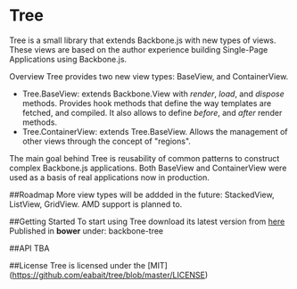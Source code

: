 Tree
====
Tree is a small library that extends Backbone.js with new types of views. These views are based on the author experience building Single-Page Applications using Backbone.js.

Overview
Tree provides two new view types: BaseView, and ContainerView.
* Tree.BaseView: extends Backbone.View with *render*, *load*, and *dispose* methods. Provides hook methods that define the way templates are fetched, and compiled.
It also allows to define *before*, and *after* render methods.
* Tree.ContainerView: extends Tree.BaseView. Allows the management of other views through the concept of "regions".

The main goal behind Tree is reusability of common patterns to construct complex Backbone.js applications. Both BaseView and ContainerView were used as a basis of real applications now in production.

##Roadmap
More view types will be addded in the future: StackedView, ListView, GridView.
AMD support is planned to.

##Getting Started
To start using Tree download its latest version from [here](https://github.com/eabait/tree/releases/latest)
Published in **bower** under: backbone-tree

##API
TBA

##License
Tree is licensed under the [MIT] (https://github.com/eabait/tree/blob/master/LICENSE)